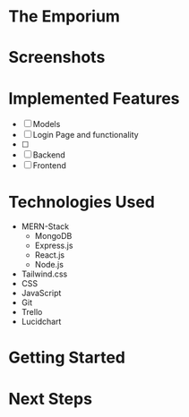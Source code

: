 # The Emporium



# Screenshots 


# Implemented Features
- [ ] Models
- [ ] Login Page and functionality
- [ ] 
- [ ] Backend
- [ ] Frontend

# Technologies Used
+ MERN-Stack
    + MongoDB
    + Express.js
    + React.js
    + Node.js
+ Tailwind.css
+ CSS
+ JavaScript
+ Git
+ Trello
+ Lucidchart

# Getting Started

# Next Steps
